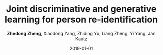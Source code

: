 ---
title: "Joint discriminative and generative learning for person re-identification"
collection: publications
permalink: /publication/Joint-di2019
date: 2019-01-01
doi: 
venue: 'CVPR'
paperurl: 'https://zdzheng.xyz/files/CVPR19.pdf'
code: 'https://github.com/NVlabs/DG-Net'
author: '<strong>Zhedong Zheng</strong>,  Xiaodong Yang,  Zhiding Yu,  Liang Zheng,  Yi Yang,  Jan Kautz'
citation: ' Zhedong Zheng,  Xiaodong Yang,  Zhiding Yu,  Liang Zheng,  Yi Yang,  Jan Kautz, &quot;Joint discriminative and generative learning for person re-identification.&quot; CVPR, 2019.'
pub_year: '2019'
bib: >
    @inproceedings{zheng2019joint,  
    author = "Zheng, Zhedong and Yang, Xiaodong and Yu, Zhiding and Zheng, Liang and Yang, Yi and Kautz, Jan",  
    title = "Joint discriminative and generative learning for person re-identification",  
    booktitle = "CVPR",  
    pages = "2138--2147",  
    code = "https://github.com/NVlabs/DG-Net",  
    url = "https://zdzheng.xyz/files/CVPR19.pdf",  
    year = "2019"
    }

---